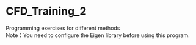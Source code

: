 # CFD_Training_2
Programming exercises for different methods  
Note：You need to configure the Eigen library before using this program. 
